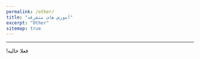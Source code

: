 ```yaml
---
permalink: /other/
title: "آموزش های متفرقه"
excerpt: "Other"
sitemap: true
---
```


-------------------------------------

<p> &#x202b; فعلا خالیه! </p>

